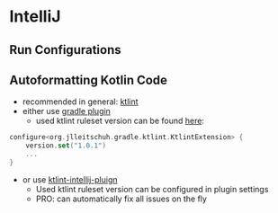 # IntelliJ

## Run Configurations

## Autoformatting Kotlin Code

- recommended in general: [ktlint](https://github.com/pinterest/ktlint/)
- either use [gradle plugin](https://github.com/JLLeitschuh/ktlint-gradle)
  - used ktlint ruleset version can be found [here](https://github.com/JLLeitschuh/ktlint-gradle):

```kotlin
configure<org.jlleitschuh.gradle.ktlint.KtlintExtension> {
    version.set("1.0.1")
    ...
}
```

- or use [ktlint-intellij-pluign](https://github.com/nbadal/ktlint-intellij-plugin)
  - Used ktlint ruleset version can be configured in plugin settings
  - PRO: can automatically fix all issues on the fly
